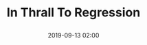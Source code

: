---
layout: webmention-like
title: >
  In Thrall To Regression
target: http://john-steppling.com/2019/07/in-thrall-to-regression/
date: 2019-09-13 02:00
tags: [webmentions]
generator: app.getpocket.com
hidden: true
---